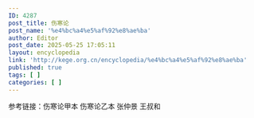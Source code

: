 ```yaml
---
ID: 4287
post_title: 伤寒论
post_name: '%e4%bc%a4%e5%af%92%e8%ae%ba'
author: Editor
post_date: 2025-05-25 17:05:11
layout: encyclopedia
link: 'http://kege.org.cn/encyclopedia/%e4%bc%a4%e5%af%92%e8%ae%ba'
published: true
tags: [ ]
categories: [ ]
---
```

参考链接：伤寒论甲本 伤寒论乙本 张仲景 王叔和